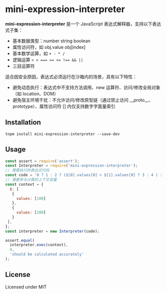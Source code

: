 mini-expression-interpreter
=================

**mini-expression-interpreter** 是一个 JavaScript 表达式解释器，支持以下表达式子集：

- 基本数据类型：number string boolean
- 属性访问符，如 obj.value obj[index]
- 基本数学运算，如 `+ - * /`
- 逻辑运算 `> < === >= <= !== && ||`
- 三目运算符

适合因安全原因，表达式必须运行在沙箱内的场景，具有以下特性：
- 避免动态执行：表达式中不支持方法调用、new 运算符、访问/修改全局对象（如 location、DOM）
- 避免宿主环境干扰：不允许访问/修改原型链（通过禁止访问 \_\_proto\_\_、prototype）、属性访问符 [] 内仅支持数字字面量索引

Installation
------------

```shell
tnpm install mini-expression-interpreter --save-dev
```

Usage
-----

```js
const assert = require('assert');
const Interpreter = require('mini-expression-interpreter');
// 需要执行的表达式代码
const code = '0 ? 1 : 2 ? ($[0].values[0] > $[1].values[0] ? 3 : 4 ) : 5';
// 需要参与计算的上下文变量
const context = {
  $: [
   {
     values: [100]
   },
   {
     values: [200]
   }
 ],
};
const interpreter = new Interpreter(code);

assert.equal(
  interpreter.exec(context),
  4,
  'should be calculated accurately'
);
```

License
-------

Licensed under MIT
